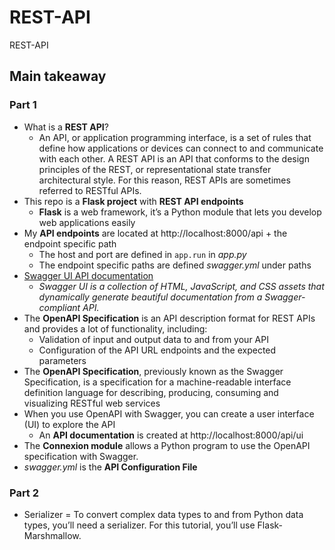 # REST-API
REST-API

## Main takeaway
### Part 1
* What is a **REST API**?
  * An API, or application programming interface, is a set of rules that define how applications or devices can connect to and communicate with each other. A REST API is an API that conforms to the design principles of the REST, or representational state transfer architectural style. For this reason, REST APIs are sometimes referred to RESTful APIs.
* This repo is a **Flask project** with **REST API endpoints**
  * **Flask** is a web framework, it’s a Python module that lets you develop web applications easily
* My **API endpoints** are located at http://localhost:8000/api + the endpoint specific path
  * The host and port are defined in `app.run` in *app.py*
  * The endpoint specific paths are defined *swagger.yml* under paths
* [Swagger UI API documentation](https://github.com/swagger-api/swagger-ui)
  * *Swagger UI is a collection of HTML, JavaScript, and CSS assets that dynamically generate beautiful documentation from a Swagger-compliant API.*
* The **OpenAPI Specification** is an API description format for REST APIs and provides a lot of functionality, including:
  * Validation of input and output data to and from your API 
  * Configuration of the API URL endpoints and the expected parameters
* The **OpenAPI Specification**, previously known as the Swagger Specification, is a specification for a machine-readable interface definition language for describing, producing, consuming and visualizing RESTful web services
* When you use OpenAPI with Swagger, you can create a user interface (UI) to explore the API
  * An **API documentation** is created at http://localhost:8000/api/ui
* The **Connexion module** allows a Python program to use the OpenAPI specification with Swagger.
* *swagger.yml* is the **API Configuration File**

### Part 2
* Serializer = To convert complex data types to and from Python data types, you’ll need a serializer. For this tutorial, you’ll use Flask-Marshmallow.